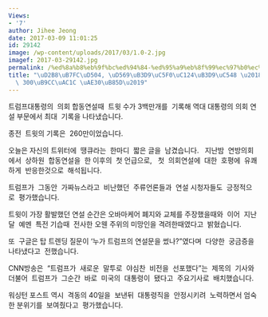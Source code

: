 ```yaml
---
Views:
- '7'
author: Jihee Jeong
date: 2017-03-09 11:01:25
id: 29142
image: /wp-content/uploads/2017/03/1.0-2.jpg
imagef: 2017-03-29142.jpg
permalink: /%ed%8a%b8%eb%9f%bc%ed%94%84-%ed%95%a9%eb%8f%99%ec%97%b0%ec%84%a4%eb%8f%99%ec%95%88-%ed%8a%b8%ec%9c%97-300%eb%a7%8c%ea%b0%9c-%ea%b8%b0%eb%a1%9d/
title: "\uD2B8\uB7FC\uD504, \uD569\uB3D9\uC5F0\uC124\uB3D9\uC548 \u2018\uD2B8\uC717\
  \ 300\uB9CC\uAC1C \uAE30\uB85D\u2019"
---
```


트럼프대통령의  의회 합동연설때  트윗 수가 3백만개를  기록해 역대 대통령의 의회 연설 부문에서 최대  기록을 나타냈습니다.

종전  트윗의 기록은  260만이었습니다.

오늘은 자신의 트위터에  땡큐라는  한마디  짧은 글을  남겼습니다.   지난밤  연방의회에서  상하원  합동연설을  한 이후의  첫 언급으로,   첫  의회연설에  대한  호평에  유쾌하게  반응한것으로  해석됩니다.

트럼프가  그동안  가짜뉴스라고  비난했던  주류언론들과  연설 시청자들도  긍정적으로  평가했습니다.

트윗이 가장 활발했던 연설 순간은 오바마케어 폐지와 교체를 주장했을때와  이어  지난달  예멘  특전 기습때  전사한 오웬 주위의 미망인을 격려한때였다고  밝혔습니다.

또  구글은 탑 트렌딩 질문이 ‘누가 트럼프의 연설문을 썼나?”였다며  다양한  궁금증을  나타냈다고  전했습니다.

CNN방송은  “트럼프가  새로운  말투로  야심찬  비전을  선포했다”는  제목의  기사와  더불어  트럼프가  그순간  바로  미국의  대통령이  됐다고  주요기사로  배치했습니다.

워싱턴 포스트 역시  격동의 40일을  보낸뒤  대통령직을  안정시키려  노력하면서 엄숙한 분위기를  보여줬다고  평가했습니다.